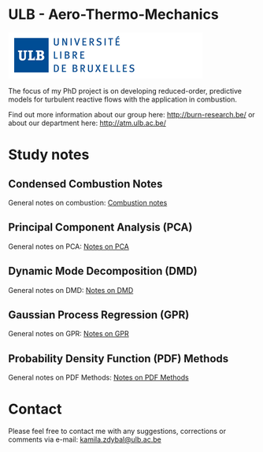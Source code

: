 # ULB - Aero-Thermo-Mechanics

![Screenshot](/DWGs/logoulb.gif)

The focus of my PhD project is on developing reduced-order, predictive models for turbulent reactive flows with the application in combustion.

Find out more information about our group here: http://burn-research.be/ or about our department here: http://atm.ulb.ac.be/

# Study notes

## Condensed Combustion Notes

General notes on combustion: [Combustion notes](https://github.com/camillejr/ulb-atm-phd/raw/master/combustion/c-c-n.pdf)

## Principal Component Analysis (PCA)

General notes on PCA: [Notes on PCA](https://github.com/camillejr/ulb-atm-phd/raw/master/PCA/PCA.pdf)

## Dynamic Mode Decomposition (DMD)

General notes on DMD: [Notes on DMD](https://github.com/camillejr/ulb-atm-phd/raw/master/DMD/DMD-theory.pdf)

## Gaussian Process Regression (GPR)

General notes on GPR: [Notes on GPR](https://github.com/camillejr/ulb-atm-phd/raw/master/GPR/GPR.pdf)

## Probability Density Function (PDF) Methods

General notes on PDF Methods: [Notes on PDF Methods](https://github.com/camillejr/ulb-atm-phd/raw/master/PDF-methods/PDF-methods.pdf)

# Contact

Please feel free to contact me with any suggestions, corrections or comments via e-mail: kamila.zdybal@ulb.ac.be
